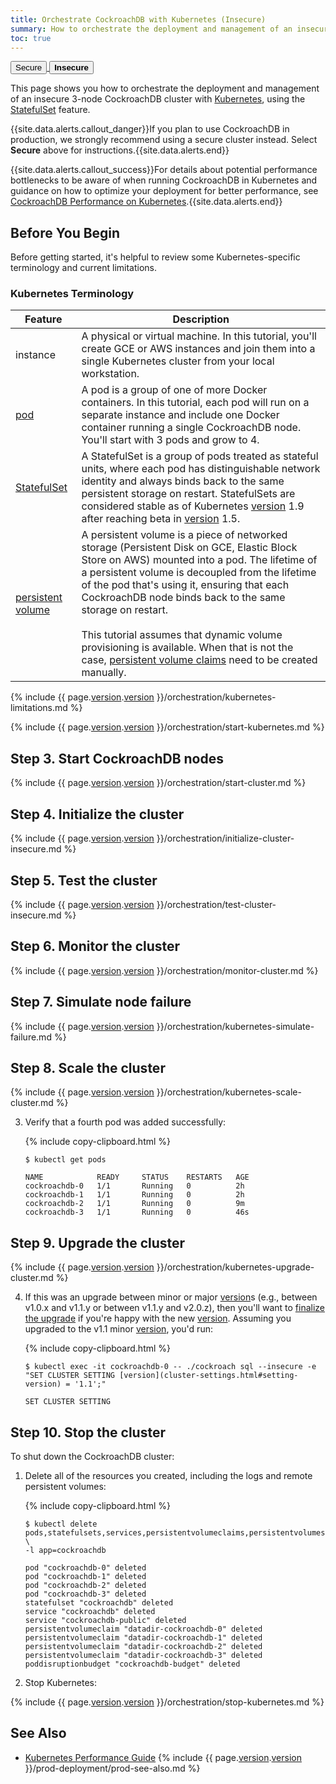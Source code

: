 ```yaml
---
title: Orchestrate CockroachDB with Kubernetes (Insecure)
summary: How to orchestrate the deployment and management of an insecure 3-node CockroachDB cluster with Kubernetes.
toc: true
---
```


<div class="filters filters-big clearfix">
  <a href="orchestrate-cockroachdb-with-kubernetes.html"><button class="filter-button">Secure</button>
  <button class="filter-button current"><strong>Insecure</strong></button></a>
</div>

This page shows you how to orchestrate the deployment and management of an insecure 3-node CockroachDB cluster with [Kubernetes](http://kubernetes.io/), using the [StatefulSet](http://kubernetes.io/docs/concepts/abstractions/controllers/statefulsets/) feature.

{{site.data.alerts.callout_danger}}If you plan to use CockroachDB in production, we strongly recommend using a secure cluster instead. Select <strong>Secure</strong> above for instructions.{{site.data.alerts.end}}

{{site.data.alerts.callout_success}}For details about potential performance bottlenecks to be aware of when running CockroachDB in Kubernetes and guidance on how to optimize your deployment for better performance, see <a href="kubernetes-performance.html">CockroachDB Performance on Kubernetes</a>.{{site.data.alerts.end}}


## Before You Begin

Before getting started, it's helpful to review some Kubernetes-specific terminology and current limitations.

### Kubernetes Terminology

Feature | Description
--------|------------
instance | A physical or virtual machine. In this tutorial, you'll create GCE or AWS instances and join them into a single Kubernetes cluster from your local workstation.
[pod](http://kubernetes.io/docs/user-guide/pods/) | A pod is a group of one of more Docker containers. In this tutorial, each pod will run on a separate instance and include one Docker container running a single CockroachDB node. You'll start with 3 pods and grow to 4.
[StatefulSet](http://kubernetes.io/docs/concepts/abstractions/controllers/statefulsets/) | A StatefulSet is a group of pods treated as stateful units, where each pod has distinguishable network identity and always binds back to the same persistent storage on restart. StatefulSets are considered stable as of Kubernetes [version](cluster-settings.html#setting-version) 1.9 after reaching beta in [version](cluster-settings.html#setting-version) 1.5.
[persistent volume](http://kubernetes.io/docs/user-guide/persistent-volumes/) | A persistent volume is a piece of networked storage (Persistent Disk on GCE, Elastic Block Store on AWS) mounted into a pod. The lifetime of a persistent volume is decoupled from the lifetime of the pod that's using it, ensuring that each CockroachDB node binds back to the same storage on restart.<br><br>This tutorial assumes that dynamic volume provisioning is available. When that is not the case, [persistent volume claims](http://kubernetes.io/docs/user-guide/persistent-volumes/#persistentvolumeclaims) need to be created manually.
{% include {{ page.[version](cluster-settings.html#setting-version).[version](cluster-settings.html#setting-version) }}/orchestration/kubernetes-limitations.md %}

{% include {{ page.[version](cluster-settings.html#setting-version).[version](cluster-settings.html#setting-version) }}/orchestration/start-kubernetes.md %}

## Step 3. Start CockroachDB nodes

{% include {{ page.[version](cluster-settings.html#setting-version).[version](cluster-settings.html#setting-version) }}/orchestration/start-cluster.md %}

## Step 4. Initialize the cluster

{% include {{ page.[version](cluster-settings.html#setting-version).[version](cluster-settings.html#setting-version) }}/orchestration/initialize-cluster-insecure.md %}

## Step 5. Test the cluster

{% include {{ page.[version](cluster-settings.html#setting-version).[version](cluster-settings.html#setting-version) }}/orchestration/test-cluster-insecure.md %}

## Step 6. Monitor the cluster

{% include {{ page.[version](cluster-settings.html#setting-version).[version](cluster-settings.html#setting-version) }}/orchestration/monitor-cluster.md %}

## Step 7. Simulate node failure

{% include {{ page.[version](cluster-settings.html#setting-version).[version](cluster-settings.html#setting-version) }}/orchestration/kubernetes-simulate-failure.md %}

## Step 8. Scale the cluster

{% include {{ page.[version](cluster-settings.html#setting-version).[version](cluster-settings.html#setting-version) }}/orchestration/kubernetes-scale-cluster.md %}

3. Verify that a fourth pod was added successfully:

    {% include copy-clipboard.html %}
    ~~~ shell
    $ kubectl get pods
    ~~~

    ~~~
    NAME            READY     STATUS    RESTARTS   AGE
    cockroachdb-0   1/1       Running   0          2h
    cockroachdb-1   1/1       Running   0          2h
    cockroachdb-2   1/1       Running   0          9m
    cockroachdb-3   1/1       Running   0          46s
    ~~~

## Step 9. Upgrade the cluster

{% include {{ page.[version](cluster-settings.html#setting-version).[version](cluster-settings.html#setting-version) }}/orchestration/kubernetes-upgrade-cluster.md %}

4. If this was an upgrade between minor or major [version](cluster-settings.html#setting-version)s (e.g., between v1.0.x and v1.1.y or between v1.1.y and v2.0.z), then you'll want to [finalize the upgrade](upgrade-cockroach-[version](cluster-settings.html#setting-version).html#finalize-the-upgrade) if you're happy with the new [version](cluster-settings.html#setting-version). Assuming you upgraded to the v1.1 minor [version](cluster-settings.html#setting-version), you'd run:

    {% include copy-clipboard.html %}
    ~~~ shell
    $ kubectl exec -it cockroachdb-0 -- ./cockroach sql --insecure -e "SET CLUSTER SETTING [version](cluster-settings.html#setting-version) = '1.1';"
    ~~~

    ~~~
    SET CLUSTER SETTING
    ~~~

## Step 10. Stop the cluster

To shut down the CockroachDB cluster:

1. Delete all of the resources you created, including the logs and remote persistent volumes:

    {% include copy-clipboard.html %}
    ~~~ shell
    $ kubectl delete pods,statefulsets,services,persistentvolumeclaims,persistentvolumes,poddisruptionbudget,jobs \
    -l app=cockroachdb
    ~~~

    ~~~
    pod "cockroachdb-0" deleted
    pod "cockroachdb-1" deleted
    pod "cockroachdb-2" deleted
    pod "cockroachdb-3" deleted
    statefulset "cockroachdb" deleted
    service "cockroachdb" deleted
    service "cockroachdb-public" deleted
    persistentvolumeclaim "datadir-cockroachdb-0" deleted
    persistentvolumeclaim "datadir-cockroachdb-1" deleted
    persistentvolumeclaim "datadir-cockroachdb-2" deleted
    persistentvolumeclaim "datadir-cockroachdb-3" deleted
    poddisruptionbudget "cockroachdb-budget" deleted
    ~~~

2. Stop Kubernetes:

{% include {{ page.[version](cluster-settings.html#setting-version).[version](cluster-settings.html#setting-version) }}/orchestration/stop-kubernetes.md %}

## See Also

- [Kubernetes Performance Guide](kubernetes-performance.html)
{% include {{ page.[version](cluster-settings.html#setting-version).[version](cluster-settings.html#setting-version) }}/prod-deployment/prod-see-also.md %}
